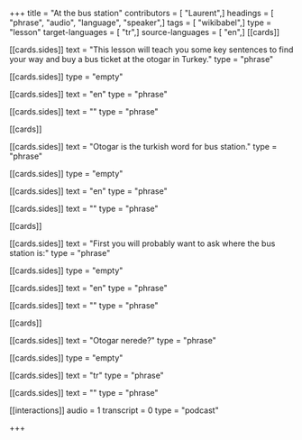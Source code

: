 +++
title = "At the bus station"
contributors = [ "Laurent",]
headings = [ "phrase", "audio", "language", "speaker",]
tags = [ "wikibabel",]
type = "lesson"
target-languages = [ "tr",]
source-languages = [ "en",]
[[cards]]

[[cards.sides]]
text = "This lesson will teach you some key sentences to find your way and buy a bus ticket at the otogar in Turkey."
type = "phrase"

[[cards.sides]]
type = "empty"

[[cards.sides]]
text = "en"
type = "phrase"

[[cards.sides]]
text = ""
type = "phrase"

[[cards]]

[[cards.sides]]
text = "Otogar is the turkish word for bus station."
type = "phrase"

[[cards.sides]]
type = "empty"

[[cards.sides]]
text = "en"
type = "phrase"

[[cards.sides]]
text = ""
type = "phrase"

[[cards]]

[[cards.sides]]
text = "First you will probably want to ask where the bus station is:"
type = "phrase"

[[cards.sides]]
type = "empty"

[[cards.sides]]
text = "en"
type = "phrase"

[[cards.sides]]
text = ""
type = "phrase"

[[cards]]

[[cards.sides]]
text = "Otogar nerede?"
type = "phrase"

[[cards.sides]]
type = "empty"

[[cards.sides]]
text = "tr"
type = "phrase"

[[cards.sides]]
text = ""
type = "phrase"

[[interactions]]
audio = 1
transcript = 0
type = "podcast"

+++
